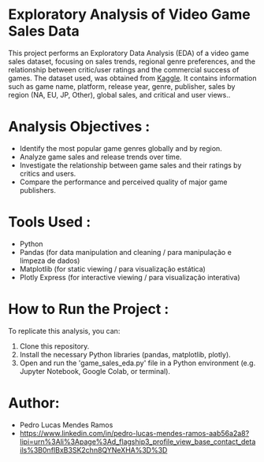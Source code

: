 # Exploratory Analysis of Video Game Sales Data
This project performs an Exploratory Data Analysis (EDA) of a video game sales dataset, focusing on sales trends, regional genre preferences, and the relationship between critic/user ratings and the commercial success of games.
The dataset used, was obtained from [Kaggle](https://www.kaggle.com/datasets/gregorut/videogamesales). It contains information such as game name, platform, release year, genre, publisher, sales by region (NA, EU, JP, Other), global sales, and critical and user views..
# Analysis Objectives :
- Identify the most popular game genres globally and by region.
- Analyze game sales and release trends over time.
- Investigate the relationship between game sales and their ratings by critics and users.
- Compare the performance and perceived quality of major game publishers.
# Tools Used :
- Python
- Pandas (for data manipulation and cleaning / para manipulação e limpeza de dados)
- Matplotlib (for static viewing / para visualização estática)
- Plotly Express (for interactive viewing / para visualização interativa)
# How to Run the Project :
To replicate this analysis, you can:
1. Clone this repository.
2. Install the necessary Python libraries (pandas, matplotlib, plotly).
3. Open and run the 'game_sales_eda.py' file in a Python environment (e.g. Jupyter Notebook, Google Colab, or terminal).
# Author:
- Pedro Lucas Mendes Ramos
- https://www.linkedin.com/in/pedro-lucas-mendes-ramos-aab56a2a8?lipi=urn%3Ali%3Apage%3Ad_flagship3_profile_view_base_contact_details%3B0nfIBxB3SK2chn8QYNeXHA%3D%3D
